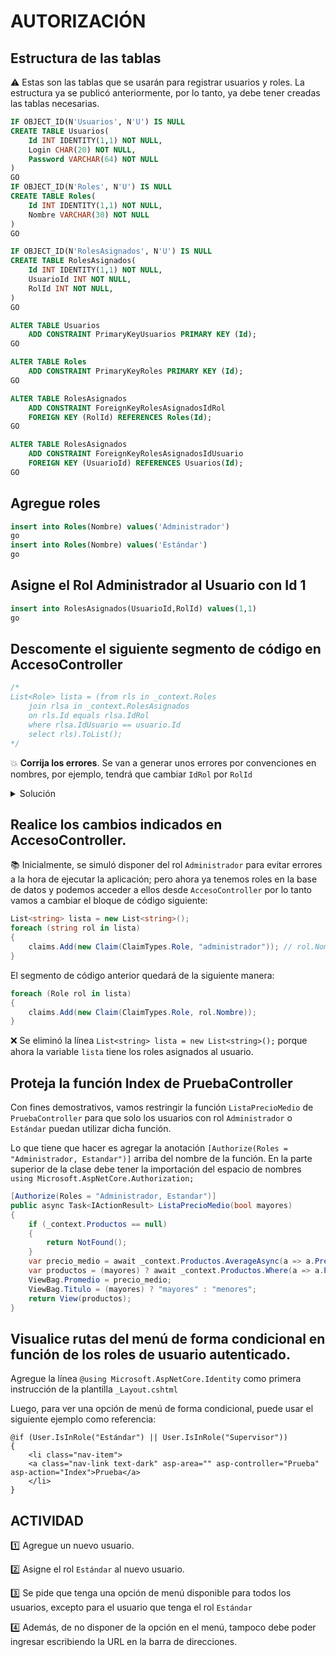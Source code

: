 # AUTORIZACIÓN

## Estructura de las tablas

:warning: Estas son las tablas que se usarán para registrar usuarios y roles. La estructura ya se publicó anteriormente, por lo tanto, ya debe tener creadas las tablas necesarias.  


```sql
IF OBJECT_ID(N'Usuarios', N'U') IS NULL
CREATE TABLE Usuarios(
	Id INT IDENTITY(1,1) NOT NULL,
	Login CHAR(20) NOT NULL,
	Password VARCHAR(64) NOT NULL
)
GO
IF OBJECT_ID(N'Roles', N'U') IS NULL
CREATE TABLE Roles(
	Id INT IDENTITY(1,1) NOT NULL,
	Nombre VARCHAR(30) NOT NULL
)
GO

IF OBJECT_ID(N'RolesAsignados', N'U') IS NULL
CREATE TABLE RolesAsignados(
	Id INT IDENTITY(1,1) NOT NULL,
	UsuarioId INT NOT NULL,
	RolId INT NOT NULL,
)
GO

ALTER TABLE Usuarios
	ADD CONSTRAINT PrimaryKeyUsuarios PRIMARY KEY (Id);
GO

ALTER TABLE Roles
	ADD CONSTRAINT PrimaryKeyRoles PRIMARY KEY (Id);
GO

ALTER TABLE RolesAsignados
	ADD CONSTRAINT ForeignKeyRolesAsignadosIdRol
	FOREIGN KEY (RolId) REFERENCES Roles(Id);
GO

ALTER TABLE RolesAsignados
	ADD CONSTRAINT ForeignKeyRolesAsignadosIdUsuario
	FOREIGN KEY (UsuarioId) REFERENCES Usuarios(Id);
GO

```

## Agregue roles

```sql
insert into Roles(Nombre) values('Administrador')
go
insert into Roles(Nombre) values('Estándar')
go
```

## Asigne el Rol Administrador al Usuario con Id 1

```sql
insert into RolesAsignados(UsuarioId,RolId) values(1,1)
go
```

## Descomente el siguiente segmento de código en AccesoController

```csharp
/*
List<Role> lista = (from rls in _context.Roles
    join rlsa in _context.RolesAsignados
    on rls.Id equals rlsa.IdRol
    where rlsa.IdUsuario == usuario.Id
    select rls).ToList();
*/
```
:boom: **Corrija los errores**. Se van a generar unos errores por convenciones en nombres, por ejemplo, tendrá que cambiar `IdRol` por `RolId` 

<details>
<summary>Solución</summary>
<pre>
    List&lt;Role&gt;  lista = (from rls in _context.Roles
    join rlsa in _context.RolesAsignados
    on rls.Id equals rlsa.RolId
    where rlsa.UsuarioId == usuario.Id
    select rls).ToList();
</pre>
</details>

## Realice los cambios indicados en AccesoController.

:books: Inicialmente, se simuló disponer del rol `Administrador` para evitar errores a la hora de ejecutar la aplicación; pero ahora ya tenemos roles en la base de datos y podemos acceder a ellos desde `AccesoController` por lo tanto vamos a cambiar el bloque de código siguiente:  

```csharp
List<string> lista = new List<string>();
foreach (string rol in lista)
{
    claims.Add(new Claim(ClaimTypes.Role, "administrador")); // rol.Nombre
}
```

El segmento de código anterior quedará de la siguiente manera:  

```csharp
foreach (Role rol in lista)
{
    claims.Add(new Claim(ClaimTypes.Role, rol.Nombre));
}
```

:x: Se eliminó la línea `List<string> lista = new List<string>();` porque ahora la variable `lista` tiene los roles asignados al usuario.  

## Proteja la función Index de PruebaController

Con fines demostrativos, vamos restringir la función `ListaPrecioMedio` de `PruebaController` para que solo los usuarios con rol `Administrador` o `Estándar` puedan utilizar dicha función.   

Lo que tiene que hacer es agregar la anotación `[Authorize(Roles = "Administrador, Estandar")]` arriba del nombre de la función.  En la parte superior de la clase debe tener la importación del espacio de nombres `using Microsoft.AspNetCore.Authorization;`  

```csharp
[Authorize(Roles = "Administrador, Estandar")]
public async Task<IActionResult> ListaPrecioMedio(bool mayores)
{
    if (_context.Productos == null)
    {
        return NotFound();
    }
    var precio_medio = await _context.Productos.AverageAsync(a => a.Precio);
    var productos = (mayores) ? await _context.Productos.Where(a => a.Precio > precio_medio).ToListAsync(): await _context.Productos.Where(a => a.Precio < precio_medio).ToListAsync();
    ViewBag.Promedio = precio_medio;
    ViewBag.Titulo = (mayores) ? "mayores" : "menores";
    return View(productos);
}
```

## Visualice rutas del menú de forma condicional en función de los roles de usuario autenticado.  

Agregue la línea `@using Microsoft.AspNetCore.Identity` como primera instrucción de la plantilla `_Layout.cshtml`  

Luego, para ver una opción de menú de forma condicional, puede usar el siguiente ejemplo como referencia:  

```chsarp
@if (User.IsInRole("Estándar") || User.IsInRole("Supervisor"))
{
    <li class="nav-item">
    <a class="nav-link text-dark" asp-area="" asp-controller="Prueba" asp-action="Index">Prueba</a>
    </li>
}
```

## ACTIVIDAD

:one: Agregue un nuevo usuario.  

:two: Asigne el rol `Estándar` al nuevo usuario.  

:three: Se pide que tenga una opción de menú disponible para todos los usuarios, excepto para el usuario que tenga el rol `Estándar` 

:four: Además, de no disponer de la opción en el menú, tampoco debe poder ingresar escribiendo la URL en la barra de direcciones.  

